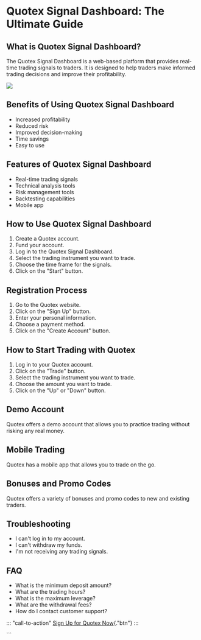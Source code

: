 # Quotex Signal Dashboard: The Ultimate Guide

## What is Quotex Signal Dashboard?

The Quotex Signal Dashboard is a web-based platform that provides
real-time trading signals to traders. It is designed to help traders
make informed trading decisions and improve their profitability.

[![](https://static.quotex.io/files/8_en/300_250.jpg)](https://traff.sbs/brokerqxsignupf)

## Benefits of Using Quotex Signal Dashboard

-   Increased profitability
-   Reduced risk
-   Improved decision-making
-   Time savings
-   Easy to use

## Features of Quotex Signal Dashboard

-   Real-time trading signals
-   Technical analysis tools
-   Risk management tools
-   Backtesting capabilities
-   Mobile app

## How to Use Quotex Signal Dashboard

1.  Create a Quotex account.
2.  Fund your account.
3.  Log in to the Quotex Signal Dashboard.
4.  Select the trading instrument you want to trade.
5.  Choose the time frame for the signals.
6.  Click on the "Start" button.

## Registration Process

1.  Go to the Quotex website.
2.  Click on the "Sign Up" button.
3.  Enter your personal information.
4.  Choose a payment method.
5.  Click on the "Create Account" button.

## How to Start Trading with Quotex

1.  Log in to your Quotex account.
2.  Click on the "Trade" button.
3.  Select the trading instrument you want to trade.
4.  Choose the amount you want to trade.
5.  Click on the "Up" or "Down" button.

## Demo Account

Quotex offers a demo account that allows you to practice trading without
risking any real money.

## Mobile Trading

Quotex has a mobile app that allows you to trade on the go.

## Bonuses and Promo Codes

Quotex offers a variety of bonuses and promo codes to new and existing
traders.

## Troubleshooting

-   I can\'t log in to my account.
-   I can\'t withdraw my funds.
-   I\'m not receiving any trading signals.

## FAQ

-   What is the minimum deposit amount?
-   What are the trading hours?
-   What is the maximum leverage?
-   What are the withdrawal fees?
-   How do I contact customer support?

::: \"call-to-action\"
[Sign Up for Quotex
Now](\%22https://traff.sbs/brokerqxsignup\%22){."btn"}
:::

\`\`\`

